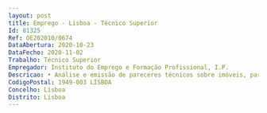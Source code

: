 ```yaml
--- 
layout: post
title: Emprego - Lisboa - Técnico Superior
Id: 81325
Ref: OE202010/0674
DataAbertura: 2020-10-23
DataFecho: 2020-11-02
Trabalho: Técnico Superior
Empregador: Instituto do Emprego e Formação Profissional, I.P.
Descricao: • Análise e emissão de pareceres técnicos sobre imóveis, para efeitos de arrendamento, cedência, aquisição ou alienação • Diagnóstico e emissão de pareceres técnicos no contexto da manutenção preventiva e corretiva • Elaboração de projetos das especialidades inerentes à especialidade técnica • Elaboração de programas bases  estudos prévios e cadernos de encargos, destinados à contratação de projetos a entidades externas • Gestão de contratos de projetos, incluído o acompanhamento do respetivo desenvolvimento e a emissão de pareceres • Gestão e fiscalização de empreitadas • Participação em júris de procedimentos concursais enquadrados no CCP.
CodigoPostal: 1949-003 LISBOA
Concelho: Lisboa
Distrito: Lisboa
--- 
```

